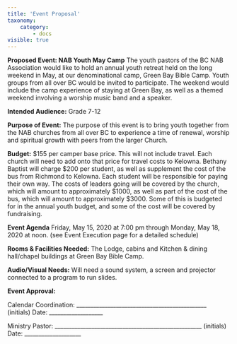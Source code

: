 ```yaml
---
title: 'Event Proposal'
taxonomy:
    category:
        - docs
visible: true
---
```


**Proposed Event: NAB Youth May Camp** 
The youth pastors of the BC NAB Association would like to hold an annual youth retreat held on the long weekend in May, at our denominational camp, Green Bay Bible Camp. Youth groups from all over BC would be invited to participate. The weekend would include the camp experience of staying at Green Bay, as well as a themed weekend involving a worship music band and a speaker. 

**Intended Audience:** Grade 7-12

**Purpose of Event:** The purpose of this event is to bring youth together from the NAB churches from all over BC to
experience a time of renewal, worship and spiritual growth with peers from the larger Church.

**Budget:** $155 per camper base price. This will not include travel. Each church will need to add onto that price for travel costs to Kelowna. Bethany Baptist will charge $200 per student, as well as supplement the cost of the bus from Richmond to Kelowna. Each student will be responsible for paying their own way. The costs of leaders going will be covered by the church, which will amount to approximately $1000, as well as part of the cost of the bus, which will amount to approximately $3000. Some of this is budgeted for in the annual youth budget, and some of the cost will be covered by fundraising. 

**Event Agenda** Friday, May 15, 2020 at 7:00 pm through Monday, May 18, 2020 at noon. (see Event Execution page for a detailed schedule)

**Rooms & Facilities Needed:** The Lodge, cabins and Kitchen & dining hall/chapel buildings at Green Bay Bible Camp.

**Audio/Visual Needs:** Will need a sound system, a screen and projector connected to a program to run slides. 

**Event Approval:**

Calendar Coordination: ______________________________________________ (initials)  Date: ___________________

Ministry Pastor: ____________________________________________________ (initials) Date: ____________________


